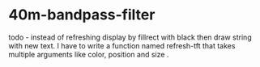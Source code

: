 # 40m-bandpass-filter
todo - instead of refreshing display by fillrect with black then draw string with new text. I have to write a function named refresh-tft
that takes multiple arguments like color, position and size .
